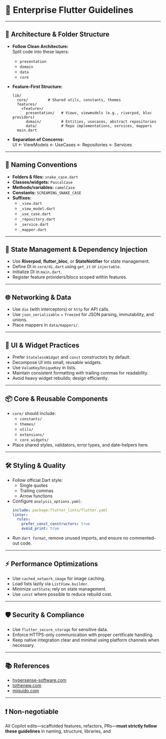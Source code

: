 # 🏢 Enterprise Flutter Guidelines

---

## 🎯 Architecture & Folder Structure

- **Follow Clean Architecture:**  
  Split code into these layers:

  - `presentation`
  - `domain`
  - `data`
  - `core`

- **Feature-First Structure:**

  ```
  lib/
    core/         # Shared utils, constants, themes
    features/
      <feature>/
        presentation/   # Views, viewmodels (e.g., riverpod, bloc providers)
        domain/         # Entities, usecases, abstract repositories
        data/           # Repo implementations, services, mappers
    main.dart
  ```

- **Separation of Concerns:**  
  UI ← ViewModels ← UseCases ← Repositories ← Services

---

## 🧩 Naming Conventions

- **Folders & files:** `snake_case.dart`
- **Classes/widgets:** `PascalCase`
- **Methods/variables:** `camelCase`
- **Constants:** `SCREAMING_SNAKE_CASE`
- **Suffixes:**
  - `_view.dart`
  - `_view_model.dart`
  - `_use_case.dart`
  - `_repository.dart`
  - `_service.dart`
  - `_mapper.dart`

---

## 🔌 State Management & Dependency Injection

- Use **Riverpod**, **flutter_bloc**, or **StateNotifier** for state management.
- Define DI in `core/di.dart` using `get_it` or `injectable`.
- Initialize DI in `main.dart`.
- Register feature providers/blocs scoped within features.

---

## 🌐 Networking & Data

- Use `dio` (with interceptors) or `http` for API calls.
- Use `json_serializable` + `freezed` for JSON parsing, immutability, and unions.
- Place mappers in `data/mappers/`.

---

## 🎨 UI & Widget Practices

- Prefer `StatelessWidget` and `const` constructors by default.
- Decompose UI into small, reusable widgets.
- Use `ValueKey`/`UniqueKey` in lists.
- Maintain consistent formatting with trailing commas for readability.
- Avoid heavy widget rebuilds; design efficiently.

---

## 📦 Core & Reusable Components

- `core/` should include:
  - `constants/`
  - `themes/`
  - `utils/`
  - `extensions/`
  - `core_widgets/`
- Place shared styles, validators, error types, and date-helpers here.

---

## 🛠 Styling & Quality

- Follow official Dart style:
  - Single quotes
  - Trailing commas
  - Arrow functions
- Configure `analysis_options.yaml`:
  ```yaml
  include: package:flutter_lints/flutter.yaml
  linter:
    rules:
      prefer_const_constructors: true
      avoid_print: true
  ```
- Run `dart format`, remove unused imports, and ensure no commented-out code.

---

## ⚡ Performance Optimizations

- Use `cached_network_image` for image caching.
- Load lists lazily via `ListView.builder`.
- Minimize `setState`; rely on state management.
- Use `const` where possible to reduce rebuild cost.

---

## 🛡 Security & Compliance

- Use `flutter_secure_storage` for sensitive data.
- Enforce HTTPS-only communication with proper certificate handling.
- Keep native integration clear and minimal using platform channels when necessary.

---

## 📚 References

- [hypersense-software.com](https://hypersense-software.com)
- [tothenew.com](https://tothenew.com)
- [miquido.com](https://miquido.com)

---

## ❗️ Non-negotiable

All Copilot edits—scaffolded features, refactors, PRs—**must strictly follow these guidelines** in naming, structure, libraries, and
